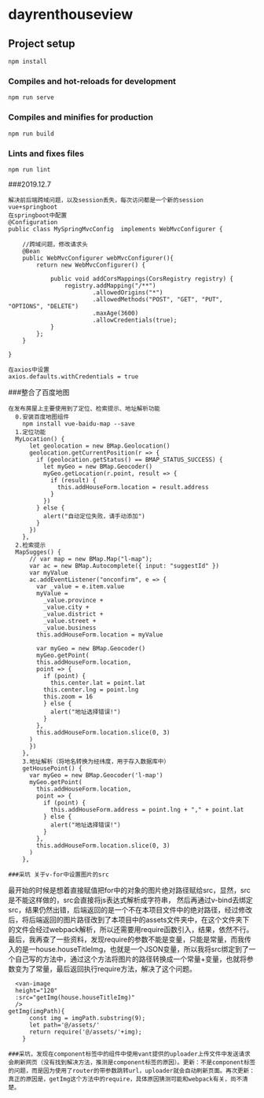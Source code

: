 # dayrenthouseview

## Project setup
```
npm install
```

### Compiles and hot-reloads for development
```
npm run serve
```

### Compiles and minifies for production
```
npm run build
```

### Lints and fixes files
```
npm run lint
```

###2019.12.7
```
解决前后端跨域问题，以及session丢失，每次访问都是一个新的session
vue+springboot
在springboot中配置
@Configuration
public class MySpringMvcConfig  implements WebMvcConfigurer {
    
    //跨域问题，修改请求头
    @Bean
    public WebMvcConfigurer webMvcConfigurer(){
        return new WebMvcConfigurer() {

            public void addCorsMappings(CorsRegistry registry) {
                registry.addMapping("/**")
                        .allowedOrigins("*")
                        .allowedMethods("POST", "GET", "PUT", "OPTIONS", "DELETE")
                        .maxAge(3600)
                        .allowCredentials(true);
            }
        };
    }

}

在axios中设置
axios.defaults.withCredentials = true
```

###整合了百度地图
```
在发布房屋上主要使用到了定位、检索提示、地址解析功能
  0.安装百度地图组件
    npm install vue-baidu-map --save
  1.定位功能
  MyLocation() {
      let geolocation = new BMap.Geolocation()
      geolocation.getCurrentPosition(r => {
        if (geolocation.getStatus() == BMAP_STATUS_SUCCESS) {
          let myGeo = new BMap.Geocoder()
          myGeo.getLocation(r.point, result => {
            if (result) {
              this.addHouseForm.location = result.address
            }
          })
        } else {
          alert("自动定位失败，请手动添加")
        }
      })
    },
  2.检索提示
  MapSugges() {
      // var map = new BMap.Map("l-map");
      var ac = new BMap.Autocomplete({ input: "suggestId" })
      var myValue
      ac.addEventListener("onconfirm", e => {
        var _value = e.item.value
        myValue =
          _value.province +
          _value.city +
          _value.district +
          _value.street +
          _value.business
        this.addHouseForm.location = myValue

        var myGeo = new BMap.Geocoder()
        myGeo.getPoint(
        this.addHouseForm.location,
        point => {
          if (point) {
            this.center.lat = point.lat
          this.center.lng = point.lng
          this.zoom = 16
          } else {
            alert("地址选择错误!")
          }
        },
        this.addHouseForm.location.slice(0, 3)
      )
      })
    },
    3.地址解析（将地名转换为经纬度，用于存入数据库中）
    getHousePoint() {
      var myGeo = new BMap.Geocoder('l-map')
      myGeo.getPoint(
        this.addHouseForm.location,
        point => {
          if (point) {
            this.addHouseForm.address = point.lng + "," + point.lat
          } else {
            alert("地址选择错误!")
          }
        },
        this.addHouseForm.location.slice(0, 3)
      )
    },

###采坑 关于v-for中设置图片的src
```
最开始的时候是想着直接赋值把for中的对象的图片绝对路径赋给src，显然，src是不能这样做的，src会直接将js表达式解析成字符串，
然后再通过v-bind去绑定src，结果仍然出错，后端返回的是一个不在本项目文件中的绝对路径，经过修改后，将后端返回的图片路径改到了本项目中的assets文件夹中，在这个文件夹下的文件会经过webpack解析，所以还需要用require函数引入，结果，依然不行。
最后，我再查了一些资料，发现require的参数不能是变量，只能是常量，而我传入的是一house.houseTitleImg，也就是一个JSON变量，所以我将src绑定到了一个自己写的方法中，通过这个方法将图片的路径转换成一个常量+变量，也就将参数变为了常量，最后返回执行require方法，解决了这个问题。
```
  <van-image
  height="120"
  :src="getImg(house.houseTitleImg)"
  />
getImg(imgPath){
      const img = imgPath.substring(9);
      let path='@/assets/'
      return require('@/assets/'+img); 
    }

###采坑，发现在component标签中的组件中使用vant提供的uploader上传文件中发送请求会刷新网页（没有找到解决方法，推测是component标签的原因）。更新：不是component标签的问题，而是因为使用了router的带参数跳转url，uploader就会自动刷新页面。再次更新：真正的原因是，getImg这个方法中的require，具体原因猜测可能和webpack有关，尚不清楚。
